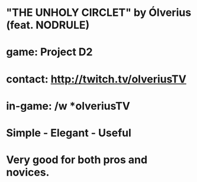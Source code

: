 # "THE UNHOLY CIRCLET" by Ólverius (feat. NODRULE)
# game: Project D2
# contact: http://twitch.tv/olveriusTV
# in-game: /w *olveriusTV
# Simple - Elegant - Useful
# Very good for both pros and novices. 
